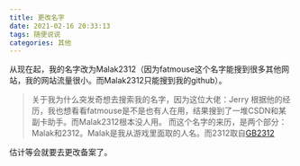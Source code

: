 ```yaml
---
title: 更改名字
date: 2021-02-16 20:33:13
tags: 随便说说
categories: 其他
---
```

从现在起，我的名字改为Malak2312（因为fatmouse这个名字能搜到很多其他网站，我的网站流量很小。而Malak2312只能搜到我的github）。

> 关于我为什么突发奇想去搜索我的名字，因为这位大佬：Jerry
> 根据他的经历，我也想看看fatmouse是不是也有人在用，结果搜到了一堆CSDN和某副卡助手。而Malak2312根本没人用。
> 而这个名字的来历，是两个部分：Malak和2312。Malak是我从游戏里面取的人名。而2312取自[GB2312](https://baike.baidu.com/item/%E4%BF%A1%E6%81%AF%E4%BA%A4%E6%8D%A2%E7%94%A8%E6%B1%89%E5%AD%97%E7%BC%96%E7%A0%81%E5%AD%97%E7%AC%A6%E9%9B%86/8074272)

估计等会就要去更改备案了。
